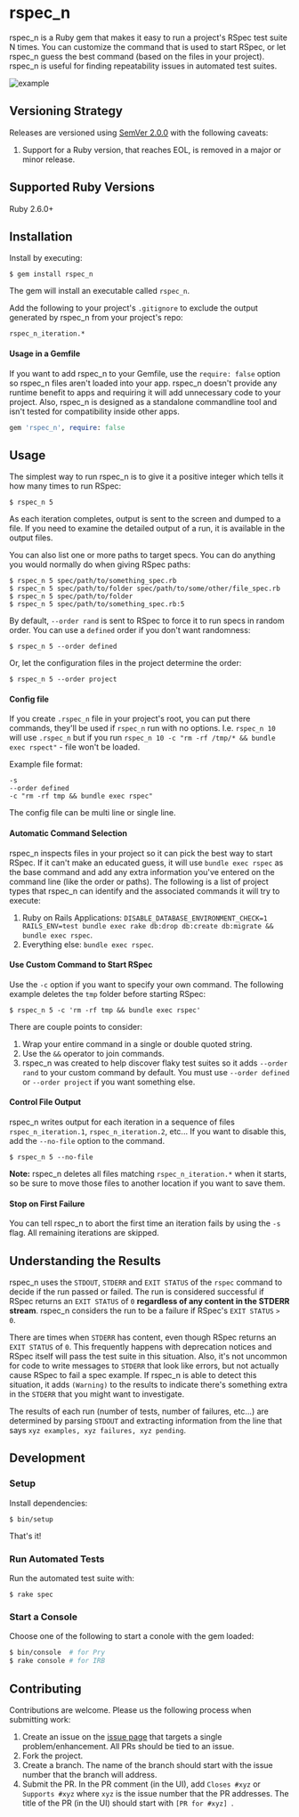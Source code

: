 # rspec_n

rspec_n is a Ruby gem that makes it easy to run a project's RSpec test suite N times. You can customize the command that is used to start RSpec, or let rspec_n guess the best command (based on the files in your project). rspec_n is useful for finding repeatability issues in automated test suites.

![example](https://user-images.githubusercontent.com/2053901/53691471-c6956880-3d4c-11e9-8248-68bbb4c24786.png)

## Versioning Strategy

Releases are versioned using [SemVer 2.0.0](https://semver.org/spec/v2.0.0.html) with the following caveats:

1. Support for a Ruby version, that reaches EOL, is removed in a major or minor release.

## Supported Ruby Versions

Ruby 2.6.0+

## Installation

Install by executing:

    $ gem install rspec_n

The gem will install an executable called `rspec_n`.

Add the following to your project's `.gitignore` to exclude the output generated by rspec_n from your project's repo:

    rspec_n_iteration.*

#### Usage in a Gemfile

If you want to add rspec_n to your Gemfile, use the `require: false` option so rspec_n files aren't loaded into your app. rspec_n doesn't provide any runtime benefit to apps and requiring it will add unnecessary code to your project. Also, rspec_n is designed as a standalone commandline tool and isn't tested for compatibility inside other apps.

```ruby
gem 'rspec_n', require: false
```

## Usage

The simplest way to run rspec_n is to give it a positive integer which tells it how many times to run RSpec:

    $ rspec_n 5

As each iteration completes, output is sent to the screen and dumped to a file. If you need to examine the detailed output of a run, it is available in the output files.

You can also list one or more paths to target specs. You can do anything you would normally do when giving RSpec paths:

    $ rspec_n 5 spec/path/to/something_spec.rb
    $ rspec_n 5 spec/path/to/folder spec/path/to/some/other/file_spec.rb
    $ rspec_n 5 spec/path/to/folder
    $ rspec_n 5 spec/path/to/something_spec.rb:5

By default, `--order rand` is sent to RSpec to force it to run specs in random order. You can use a `defined` order if you don't want randomness:

    $ rspec_n 5 --order defined

Or, let the configuration files in the project determine the order:

    $ rspec_n 5 --order project

#### Config file

If you create `.rspec_n` file in your project's root, you can put there commands, they'll be used if `rspec_n` run with no options. I.e. `rspec_n 10` will use `.rspec_n` but if you run `rspec_n 10 -c "rm -rf /tmp/* && bundle exec rspect"` - file won't be loaded.

Example file format:

```--no-file
-s
--order defined
-c "rm -rf tmp && bundle exec rspec"
```

The config file can be multi line or single line.

#### Automatic Command Selection

rspec_n inspects files in your project so it can pick the best way to start RSpec. If it can't make an educated guess, it will use `bundle exec rspec` as the base command and add any extra information you've entered on the command line (like the order or paths). The following is a list of project types that rspec_n can identify and the associated commands it will try to execute:

1. Ruby on Rails Applications: `DISABLE_DATABASE_ENVIRONMENT_CHECK=1 RAILS_ENV=test bundle exec rake db:drop db:create db:migrate && bundle exec rspec`.
2. Everything else: `bundle exec rspec`.

#### Use Custom Command to Start RSpec

Use the `-c` option if you want to specify your own command. The following example deletes the `tmp` folder before starting RSpec:

    $ rspec_n 5 -c 'rm -rf tmp && bundle exec rspec'

There are couple points to consider:

1. Wrap your entire command in a single or double quoted string.
1. Use the `&&` operator to join commands.
1. rspec_n was created to help discover flaky test suites so it adds `--order rand` to your custom command by default. You must use `--order defined` or `--order project` if you want something else.

#### Control File Output

rspec_n writes output for each iteration in a sequence of files `rspec_n_iteration.1`, `rspec_n_iteration.2`, etc... If you want to disable this, add the `--no-file` option to the command.

    $ rspec_n 5 --no-file

**Note:** rspec_n deletes all files matching `rspec_n_iteration.*` when it starts, so be sure to move those files to another location if you want to save them.

#### Stop on First Failure

You can tell rspec_n to abort the first time an iteration fails by using the `-s` flag. All remaining iterations are skipped.

## Understanding the Results

rspec_n uses the `STDOUT`, `STDERR` and `EXIT STATUS` of the `rspec` command to decide if the run passed or failed. The run is considered successful if RSpec returns an `EXIT STATUS` of `0` **regardless of any content in the STDERR stream**. rspec_n considers the run to be a failure if RSpec's `EXIT STATUS` `> 0`.

There are times when `STDERR` has content, even though RSpec returns an `EXIT STATUS` of `0`. This frequently happens with deprecation notices and RSpec itself will pass the test suite in this situation. Also, it's not uncommon for code to write messages to `STDERR` that look like errors, but not actually cause RSpec to fail a spec example. If rspec_n is able to detect this situation, it adds `(Warning)` to the results to indicate there's something extra in the `STDERR` that you might want to investigate.

The results of each run (number of tests, number of failures, etc...) are determined by parsing `STDOUT` and extracting information from the line that says `xyz examples, xyz failures, xyz pending`.

## Development

### Setup

Install dependencies:

    $ bin/setup

That's it!

### Run Automated Tests

Run the automated test suite with:

    $ rake spec

### Start a Console

Choose one of the following to start a conole with the gem loaded:

```bash
$ bin/console  # for Pry
$ rake console # for IRB
```

## Contributing

Contributions are welcome. Please us the following process when submitting work:

1. Create an issue on the [issue page](https://github.com/roberts1000/rspec_n/issues) that targets a single problem/enhancement. All PRs should be tied to an issue.
1. Fork the project.
1. Create a branch. The name of the branch should start with the issue number that the branch will address.
1. Submit the PR. In the PR comment (in the UI), add `Closes #xyz` or `Supports #xyz` where `xyz` is the issue number that the PR addresses. The title of the PR (in the UI) should start with `[PR for #xyz] `.
